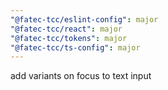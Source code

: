 ```yaml
---
"@fatec-tcc/eslint-config": major
"@fatec-tcc/react": major
"@fatec-tcc/tokens": major
"@fatec-tcc/ts-config": major
---
```


add variants on focus to text input
